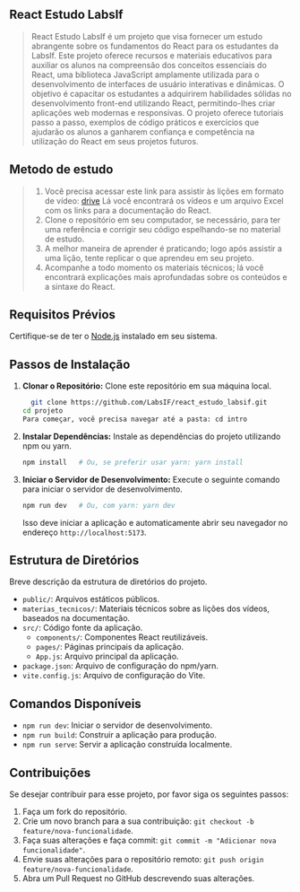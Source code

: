 ## React Estudo LabsIf

> React Estudo LabsIf é um projeto que visa fornecer um estudo abrangente sobre os fundamentos do React para os estudantes da LabsIf. Este projeto oferece recursos e materiais educativos para auxiliar os alunos na compreensão dos conceitos essenciais do React, uma biblioteca JavaScript amplamente utilizada para o desenvolvimento de interfaces de usuário interativas e dinâmicas. O objetivo é capacitar os estudantes a adquirirem habilidades sólidas no desenvolvimento front-end utilizando React, permitindo-lhes criar aplicações web modernas e responsivas. O projeto oferece tutoriais passo a passo, exemplos de código práticos e exercícios que ajudarão os alunos a ganharem confiança e competência na utilização do React em seus projetos futuros.

## Metodo de estudo

> 1. Você precisa acessar este link para assistir às lições em formato de vídeo:
>    [drive](https://drive.google.com/drive/folders/1UX3D4IQgPbeXC-DGwN0ztl4XK5p2T6QI)
>    Lá você encontrará os vídeos e um arquivo Excel com os links para a documentação do React.
> 2. Clone o repositório em seu computador, se necessário, para ter uma referência e corrigir seu código espelhando-se no material de estudo.
> 3. A melhor maneira de aprender é praticando; logo após assistir a uma lição, tente replicar o que aprendeu em seu projeto.
> 4. Acompanhe a todo momento os materiais técnicos; lá você encontrará explicações mais aprofundadas sobre os conteúdos e a sintaxe do React.

## Requisitos Prévios

Certifique-se de ter o [Node.js](https://nodejs.org/) instalado em seu sistema.

## Passos de Instalação

1. **Clonar o Repositório:** Clone este repositório em sua máquina local.

   ```bash
     git clone https://github.com/LabsIF/react_estudo_labsif.git
   cd projeto
   Para começar, você precisa navegar até a pasta: cd intro
   ```

2. **Instalar Dependências:** Instale as dependências do projeto utilizando npm ou yarn.

   ```bash
   npm install   # Ou, se preferir usar yarn: yarn install
   ```

3. **Iniciar o Servidor de Desenvolvimento:** Execute o seguinte comando para iniciar o servidor de desenvolvimento.

   ```bash
   npm run dev   # Ou, com yarn: yarn dev
   ```

   Isso deve iniciar a aplicação e automaticamente abrir seu navegador no endereço `http://localhost:5173`.

## Estrutura de Diretórios

Breve descrição da estrutura de diretórios do projeto.

- `public/`: Arquivos estáticos públicos.
- `materias_tecnicos/`: Materiais técnicos sobre as lições dos vídeos, baseados na documentação.
- `src/`: Código fonte da aplicação.
  - `components/`: Componentes React reutilizáveis.
  - `pages/`: Páginas principais da aplicação.
  - `App.js`: Arquivo principal da aplicação.
- `package.json`: Arquivo de configuração do npm/yarn.
- `vite.config.js`: Arquivo de configuração do Vite.

## Comandos Disponíveis

- `npm run dev`: Iniciar o servidor de desenvolvimento.
- `npm run build`: Construir a aplicação para produção.
- `npm run serve`: Servir a aplicação construída localmente.

## Contribuições

Se desejar contribuir para esse projeto, por favor siga os seguintes passos:

1. Faça um fork do repositório.
2. Crie um novo branch para a sua contribuição: `git checkout -b feature/nova-funcionalidade`.
3. Faça suas alterações e faça commit: `git commit -m "Adicionar nova funcionalidade"`.
4. Envie suas alterações para o repositório remoto: `git push origin feature/nova-funcionalidade`.
5. Abra um Pull Request no GitHub descrevendo suas alterações.
